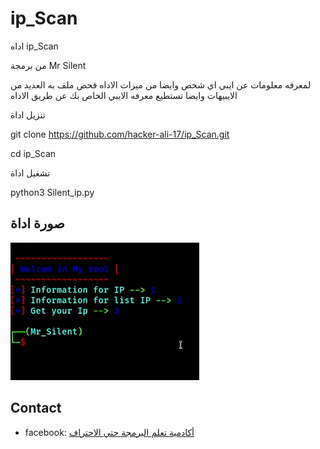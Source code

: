 ﻿# ip_Scan

اداه ip_Scan
 
من برمجة Mr Silent

لمعرفه معلومات عن ايبي اي شخص وايضا من ميزات الاداه فحص ملف به العديد من الايبيهات وايضا تستطيع معرفه الايبي الخاص بك عن طريق الاداه

تنزيل اداة 

git clone https://github.com/hacker-ali-17/ip_Scan.git

cd ip_Scan

تشغيل اداة 

python3 Silent_ip.py 


## صورة اداة 

![](PoC.jpg)

## Contact

* facebook: [أكادمية تعلم البرمجة حتي الاحتراف
](https://www.facebook.com/Alloush.dz)














